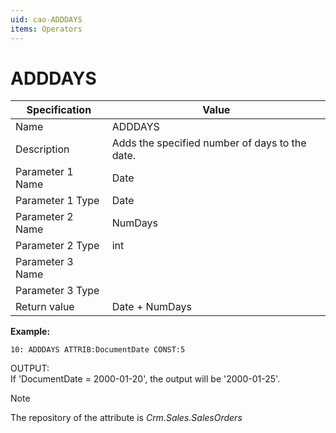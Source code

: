 ```yaml
---
uid: cao-ADDDAYS
items: Operators
---
```

# ADDDAYS 

| Specification | Value |
| ---- | ----- |
| Name | ADDDAYS |
| Description | Adds the specified number of days to the date. |
| Parameter 1 Name | Date |
| Parameter 1 Type | Date |
| Parameter 2 Name | NumDays |
| Parameter 2 Type | int |
| Parameter 3 Name |
| Parameter 3 Type |
| Return value | Date + NumDays |

**Example:**

```
10: ADDDAYS ATTRIB:DocumentDate CONST:5                 
```
OUTPUT: <br> If 'DocumentDate = 2000-01-20', the output will be '2000-01-25'.

> [!NOTE]
> 
> The repository of the attribute is *Crm.Sales.SalesOrders*
